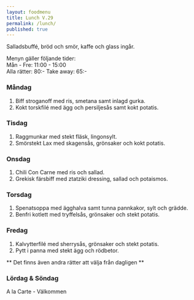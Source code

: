```yaml
---
layout: foodmenu
title: Lunch V.29
permalink: /lunch/
published: true
---
```

Salladsbuffé, bröd och smör, kaffe och glass ingår.

Menyn gäller följande tider:  
Mån - Fre: 11:00 - 15:00  
Alla rätter: 80:- Take away: 65:- 

### Måndag

1. Biff stroganoff med ris, smetana samt inlagd gurka.
2. Kokt torskfilé med ägg och persiljesås samt kokt potatis.

### Tisdag

1. Raggmunkar med stekt fläsk, lingonsylt.
2. Smörstekt Lax med skagensås, grönsaker och kokt potatis.


### Onsdag

1. Chili Con Carne med ris och sallad.
2. Grekisk färsbiff med ztatziki dressing, sallad och potaismos.

### Torsdag
 
1. Spenatsoppa med ägghalva samt tunna pannkakor, sylt och grädde.
2. Benfri kotlett med tryffelsås, grönsaker och stekt potatis.
 
### Fredag
 
1. Kalvytterfilé med sherrysås, grönsaker och stekt potatis.
2. Pytt i panna med stekt ägg och rödbetor.

** Det finns även andra rätter att välja från dagligen **  

### Lördag & Söndag
A la Carte - Välkommen
